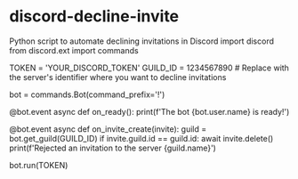 # discord-decline-invite
Python script to automate declining invitations in Discord
import discord
from discord.ext import commands

TOKEN = 'YOUR_DISCORD_TOKEN'
GUILD_ID = 1234567890  # Replace with the server's identifier where you want to decline invitations

bot = commands.Bot(command_prefix='!')

@bot.event
async def on_ready():
    print(f'The bot {bot.user.name} is ready!')

@bot.event
async def on_invite_create(invite):
    guild = bot.get_guild(GUILD_ID)
    if invite.guild.id == guild.id:
        await invite.delete()
        print(f'Rejected an invitation to the server {guild.name}')

bot.run(TOKEN)
